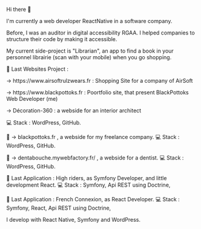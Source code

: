 Hi there 👋

I'm currently a web developer ReactNative in a software company.

Before, I was an auditor in digital accessibility RGAA.
I helped companies to structure their code by making it accessible.

My current side-project is "Librarian", an app to find a book in your personnel librairie (scan with your mobile) when you go shopping.

<p>📌 Last Websites Project : 
  <p>-> https://www.airsoftrulzwears.fr : Shopping Site for a company of AirSoft</p>
  <p>-> https://www.blackpottoks.fr : Poortfolio site, that present BlackPottoks Web Developer (me)</p>
  <p>-> Décoration-360 : a webside for an interior architect</p>
💻 Stack : WordPress, GitHub.</p>
<p>📌 
  -> blackpottoks.fr , a webside for my freelance company.
💻 Stack : WordPress, GitHub.</p>
<p>📌 
  -> dentabouche.mywebfactory.fr/ , a webside for a dentist.
💻 Stack : WordPress, GitHub.</p>
<p>📌 Last Application : High riders, as Symfony Developer, and little development React.
💻 Stack : Symfony, Api REST using Doctrine, </p>
<p>📌 Last Application : French Connexion, as React Developer.
💻 Stack : Symfony, React, Api REST using Doctrine, </p>

I develop with React Native, Symfony and WordPress.


